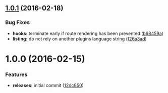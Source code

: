 <a name="1.0.1"></a>
## [1.0.1](https://github.com/hypeJunction/Elgg-group_membership/compare/1.0.0...v1.0.1) (2016-02-18)


### Bug Fixes

* **hooks:** terminate early if route rendering has been prevented ([b68459a](https://github.com/hypeJunction/Elgg-group_membership/commit/b68459a))
* **listing:** do not rely on another plugins language string ([f26a3ad](https://github.com/hypeJunction/Elgg-group_membership/commit/f26a3ad))



<a name="1.0.0"></a>
# 1.0.0 (2016-02-15)


### Features

* **releases:** initial commit ([12dc850](https://github.com/hypeJunction/Elgg-group_membership/commit/12dc850))



